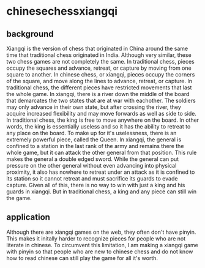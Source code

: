 # chinesechessxiangqi
## background
Xiangqi is the version of chess that originated in China around the same time that traditional chess originated in India. Although very similar, these two chess games are not completely the same.
In traditional chess, pieces occupy the squares and advance, retreat, or capture by moving from one square to another. In chinese chess, or xiangqi, pieces occupy the corners of the square,
and move along the lines to advance, retreat, or capture. In traditional chess, the different pieces have restricted movements that last the whole game. In xiangqi, there is a river
down the middle of the board that demarcates the two states that are at war with eachother. The soldiers may only advance in their own state, but after crossing the river, they acquire increased
flexibility and may move forwards as well as side to side. In traditional chess, the king is free to move anywhere on the board. In other words, the king is essentially useless and so it has the ability
to retreat to any place on the board. To make up for it's uselessness, there is an extremely powerful piece, called the Queen. 
In xiangqi, the general is confined to a station in the last rank of the army and remains there the whole game, but it can attack the other general from that position. This rule makes the general a double edged sword. 
While the general can put pressure on the other general without even advancing into physical proximity, it also has nowhere to retreat under an attack as it is confined to its station so it cannot retreat and
must sacrifice its guards to evade capture. Given all of this, there is no way to win with just a king and his guards in xiangqi. But in traditional chess, a king and any piece can still win the game. 
## application
Although there are xiangqi games on the web, they often don't have pinyin. This makes it initally harder to recognize pieces for people who are not literate in chinese. To circumvent this limitation,
I am making a xiangqi game with pinyin so that people who are new to chinese chess and do not know how to read chinese can still play the game for all it's worth. 



